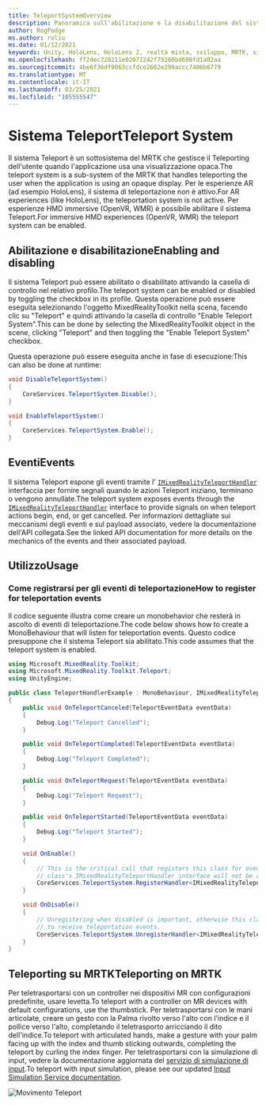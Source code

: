 ```yaml
---
title: TeleportSystemOverview
description: Panoramica sull'abilitazione e la disabilitazione del sistema Teleport in MRTK
author: RogPodge
ms.author: roliu
ms.date: 01/12/2021
keywords: Unity, HoloLens, HoloLens 2, realtà mista, sviluppo, MRTK, sistema Teleport,
ms.openlocfilehash: ff24ec720211e02071242f79260bd608fd1a02aa
ms.sourcegitcommit: 4be6f36df9063ccfdce2662e299accc7406b6779
ms.translationtype: MT
ms.contentlocale: it-IT
ms.lasthandoff: 03/25/2021
ms.locfileid: "105555547"
---
```

# <a name="teleport-system"></a><span data-ttu-id="86df8-104">Sistema Teleport</span><span class="sxs-lookup"><span data-stu-id="86df8-104">Teleport System</span></span>

<span data-ttu-id="86df8-105">Il sistema Teleport è un sottosistema del MRTK che gestisce il Teleporting dell'utente quando l'applicazione usa una visualizzazione opaca.</span><span class="sxs-lookup"><span data-stu-id="86df8-105">The teleport system is a sub-system of the MRTK that handles teleporting the user when the application is using an opaque display.</span></span> <span data-ttu-id="86df8-106">Per le esperienze AR (ad esempio HoloLens), il sistema di teleportazione non è attivo.</span><span class="sxs-lookup"><span data-stu-id="86df8-106">For AR experiences (like HoloLens), the teleportation system is not active.</span></span> <span data-ttu-id="86df8-107">Per esperienze HMD immersive (OpenVR, WMR) è possibile abilitare il sistema Teleport.</span><span class="sxs-lookup"><span data-stu-id="86df8-107">For immersive HMD experiences (OpenVR, WMR) the teleport system can be enabled.</span></span>

## <a name="enabling-and-disabling"></a><span data-ttu-id="86df8-108">Abilitazione e disabilitazione</span><span class="sxs-lookup"><span data-stu-id="86df8-108">Enabling and disabling</span></span>

<span data-ttu-id="86df8-109">Il sistema Teleport può essere abilitato o disabilitato attivando la casella di controllo nel relativo profilo.</span><span class="sxs-lookup"><span data-stu-id="86df8-109">The teleport system can be enabled or disabled by toggling the checkbox in its profile.</span></span>
<span data-ttu-id="86df8-110">Questa operazione può essere eseguita selezionando l'oggetto MixedRealityToolkit nella scena, facendo clic su "Teleport" e quindi attivando la casella di controllo "Enable Teleport System".</span><span class="sxs-lookup"><span data-stu-id="86df8-110">This can be done by selecting the MixedRealityToolkit object in the scene, clicking "Teleport" and then toggling the "Enable Teleport System" checkbox.</span></span>

<span data-ttu-id="86df8-111">Questa operazione può essere eseguita anche in fase di esecuzione:</span><span class="sxs-lookup"><span data-stu-id="86df8-111">This can also be done at runtime:</span></span>

```c#
void DisableTeleportSystem()
{
    CoreServices.TeleportSystem.Disable();
}

void EnableTeleportSystem()
{
    CoreServices.TeleportSystem.Enable();
}
```

## <a name="events"></a><span data-ttu-id="86df8-112">Eventi</span><span class="sxs-lookup"><span data-stu-id="86df8-112">Events</span></span>

<span data-ttu-id="86df8-113">Il sistema Teleport espone gli eventi tramite l' [`IMixedRealityTeleportHandler`](xref:Microsoft.MixedReality.Toolkit.Teleport.IMixedRealityTeleportHandler) interfaccia per fornire segnali quando le azioni Teleport iniziano, terminano o vengono annullate.</span><span class="sxs-lookup"><span data-stu-id="86df8-113">The teleport system exposes events through the [`IMixedRealityTeleportHandler`](xref:Microsoft.MixedReality.Toolkit.Teleport.IMixedRealityTeleportHandler) interface to provide signals on when teleport actions begin, end, or get cancelled.</span></span>
<span data-ttu-id="86df8-114">Per informazioni dettagliate sui meccanismi degli eventi e sul payload associato, vedere la documentazione dell'API collegata.</span><span class="sxs-lookup"><span data-stu-id="86df8-114">See the linked API documentation for more details on the mechanics of the events and their associated payload.</span></span>

## <a name="usage"></a><span data-ttu-id="86df8-115">Utilizzo</span><span class="sxs-lookup"><span data-stu-id="86df8-115">Usage</span></span>

### <a name="how-to-register-for-teleportation-events"></a><span data-ttu-id="86df8-116">Come registrarsi per gli eventi di teleportazione</span><span class="sxs-lookup"><span data-stu-id="86df8-116">How to register for teleportation events</span></span>

<span data-ttu-id="86df8-117">Il codice seguente illustra come creare un monobehavior che resterà in ascolto di eventi di teleportazione.</span><span class="sxs-lookup"><span data-stu-id="86df8-117">The code below shows how to create a MonoBehaviour that will listen for teleportation events.</span></span> <span data-ttu-id="86df8-118">Questo codice presuppone che il sistema Teleport sia abilitato.</span><span class="sxs-lookup"><span data-stu-id="86df8-118">This code assumes that the teleport system is enabled.</span></span>

```c#
using Microsoft.MixedReality.Toolkit;
using Microsoft.MixedReality.Toolkit.Teleport;
using UnityEngine;

public class TeleportHandlerExample : MonoBehaviour, IMixedRealityTeleportHandler
{
    public void OnTeleportCanceled(TeleportEventData eventData)
    {
        Debug.Log("Teleport Cancelled");
    }

    public void OnTeleportCompleted(TeleportEventData eventData)
    {
        Debug.Log("Teleport Completed");
    }

    public void OnTeleportRequest(TeleportEventData eventData)
    {
        Debug.Log("Teleport Request");
    }

    public void OnTeleportStarted(TeleportEventData eventData)
    {
        Debug.Log("Teleport Started");
    }

    void OnEnable()
    {
        // This is the critical call that registers this class for events. Without this
        // class's IMixedRealityTeleportHandler interface will not be called.
        CoreServices.TeleportSystem.RegisterHandler<IMixedRealityTeleportHandler>(this);
    }

    void OnDisable()
    {
        // Unregistering when disabled is important, otherwise this class will continue
        // to receive teleportation events.
        CoreServices.TeleportSystem.UnregisterHandler<IMixedRealityTeleportHandler>(this);
    }
}
```

## <a name="teleporting-on-mrtk"></a><span data-ttu-id="86df8-119">Teleporting su MRTK</span><span class="sxs-lookup"><span data-stu-id="86df8-119">Teleporting on MRTK</span></span>

<span data-ttu-id="86df8-120">Per teletrasportarsi con un controller nei dispositivi MR con configurazioni predefinite, usare levetta.</span><span class="sxs-lookup"><span data-stu-id="86df8-120">To teleport with a controller on MR devices with default configurations, use the thumbstick.</span></span> <span data-ttu-id="86df8-121">Per teletrasportarsi con le mani articolate, creare un gesto con la Palma rivolto verso l'alto con l'indice e il pollice verso l'alto, completando il teletrasporto arricciando il dito dell'indice.</span><span class="sxs-lookup"><span data-stu-id="86df8-121">To teleport with articulated hands, make a gesture with your palm facing up with the index and thumb sticking outwards, completing the teleport by curling the index finger.</span></span> <span data-ttu-id="86df8-122">Per teletrasportarsi con la simulazione di input, vedere la documentazione aggiornata del [servizio di simulazione di input](../input-simulation/input-simulation-service.md).</span><span class="sxs-lookup"><span data-stu-id="86df8-122">To teleport with input simulation, please see our updated [Input Simulation Service documentation](../input-simulation/input-simulation-service.md).</span></span>

  ![Movimento Teleport](../images/teleport/handteleport.gif)